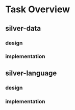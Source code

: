 Task Overview
=============


silver-data
-----------

### design


### implementation




silver-language
---------------


### design


### implementation